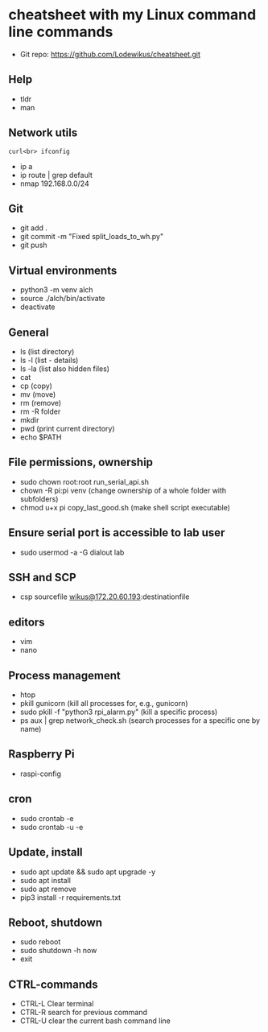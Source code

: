 # cheatsheet with my Linux command line commands
- Git repo: https://github.com/Lodewikus/cheatsheet.git

## Help
- tldr
- man

## Network utils
`
curl<br>
ifconfig
`
- ip a
- ip route | grep default
- nmap 192.168.0.0/24

## Git
- git add .
- git commit -m "Fixed split_loads_to_wh.py"
- git push

## Virtual environments
- python3 -m venv alch
- source ./alch/bin/activate
- deactivate

## General
- ls (list directory)
- ls -l (list - details)
- ls -la (list also hidden files)
- cat
- cp (copy)
- mv (move)
- rm (remove)
- rm -R folder
- mkdir
- pwd (print current directory)
- echo $PATH

## File permissions, ownership
- sudo chown root:root run_serial_api.sh
- chown -R pi:pi venv (change ownership of a whole folder with subfolders)
- chmod u+x pi copy_last_good.sh (make shell script executable)

## Ensure serial port is accessible to lab user
- sudo usermod -a -G dialout lab

## SSH and SCP
- csp sourcefile wikus@172.20.60.193:destinationfile

## editors
- vim
- nano

## Process management
- htop
- pkill gunicorn (kill all processes for, e.g., gunicorn)
- sudo pkill -f "python3 rpi_alarm.py" (kill a specific process)
- ps aux | grep network_check.sh (search processes for a specific one by name)

## Raspberry Pi
- raspi-config

## cron
- sudo crontab -e
- sudo crontab -u <user> -e

## Update, install
- sudo apt update && sudo apt upgrade -y
- sudo apt install <program>
- sudo apt remove <program>
- pip3 install -r requirements.txt

## Reboot, shutdown
- sudo reboot
- sudo shutdown -h now
- exit

## CTRL-commands
- CTRL-L Clear terminal
- CTRL-R search for previous command
- CTRL-U clear the current bash command line
